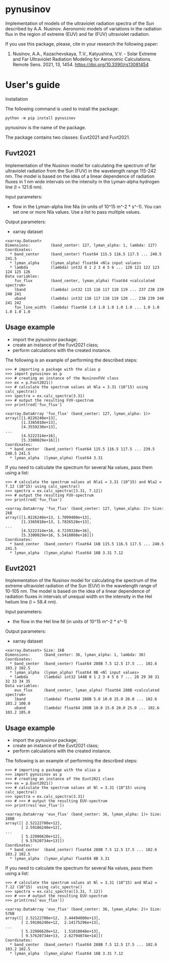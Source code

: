 # pynusinov
<!--Basic information-->
Implementation of models of the ultraviolet radiation spectra of the Sun described by A.A. Nusinov. 
Aeronomic models of variations in the radiation flux in the region of extreme (EUV) and far (FUV) ultraviolet radiation.

If you use this package, please, cite in your research the following paper:

1. Nusinov, A.A., Kazachevskaya, T.V., Katyushina, V.V. - Solar Extreme and Far Ultraviolet Radiation Modeling for Aeronomic
Calculations. Remote Sens. 2021, 13, 1454. https://doi.org/10.3390/rs13081454

# User's guide

<!--Users guide-->

Installation

The following command is used to install the package:
```
python -m pip install pynusinov
```

pynusinov is the name of the package.

The package contains two classes: Euvt2021 and Fuvt2021.

## Fuvt2021

Implementation of the Nusinov model for calculating the spectrum of far ultraviolet radiation from the Sun (FUV)
in the wavelength range 115-242 nm. The model is based on the idea of a linear dependence of radiation fluxes in
1 nm wide intervals on the intensity in the Lyman-alpha hydrogen line (l = 121.6 nm).

Input parameters:
- flow in the Lyman-alpha line Nla (in units of 10^15 m^-2 * s^-1). You can set one or more Nla values.
Use a list to pass multiple values.

Output parameters:
- xarray dataset

```
<xarray.Dataset>
Dimensions:         (band_center: 127, lyman_alpha: 1, lambda: 127)
Coordinates:
  * band_center     (band_center) float64 115.5 116.5 117.5 ... 240.5 241.5
  * lyman_alpha     (lyman_alpha) float64 <Nla input values>
  * lambda          (lambda) int32 0 1 2 3 4 5 6 ... 120 121 122 123 124 125 126
Data variables:
    fuv_flux        (band_center, lyman_alpha) float64 <calculated spectrum>
    lband           (lambda) int32 115 116 117 118 119 ... 237 238 239 240 241
    uband           (lambda) int32 116 117 118 119 120 ... 238 239 240 241 242
    fuv_line_width  (lambda) float64 1.0 1.0 1.0 1.0 1.0 ... 1.0 1.0 1.0 1.0 1.0
```

## Usage example

- import the pynusinov package;
- create an instance of the Fuvt2021 class;
- perform calculations with the created instance.

The following is an example of performing the described steps:

```
>>> # importing a package with the alias p
>>> import pynusinov as p
>>> # creating an instance of the NusinovFUV class
>>> ex = p.Fuvt2021()
>>> # calculate the spectrum values at Nla = 3.31 (10^15) using calc_spectra()
>>> spectra = ex.calc_spectra(3.31)
>>> # output the resulting FUV-spectrum
>>> print(red['fuv_flux']

<xarray.DataArray 'fuv_flux' (band_center: 127, lyman_alpha: 1)>
array([[1.0226240e+13],
       [1.3365010e+13],
       [4.3559230e+13],
...
       [4.5222314e+16],
       [5.3300029e+16]])
Coordinates:
  * band_center  (band_center) float64 115.5 116.5 117.5 ... 239.5 240.5 241.5
  * lyman_alpha  (lyman_alpha) float64 3.31
```

If you need to calculate the spectrum for several Na values, pass them using a list:

```
>>> # calculate the spectrum values at Nla1 = 3.31 (10^15) and Nla2 = 7.12 (10^15) using calc_spectra()
>>> spectra = ex.calc_spectra([3.31, 7.12])
>>> # output the resulting FUV-spectrum
>>> print(red['fuv_flux']

<xarray.DataArray 'fuv_flux' (band_center: 127, lyman_alpha: 2)> Size: 2kB
array([[1.0226240e+13, 1.7099480e+13],
       [1.3365010e+13, 1.7826520e+13],
...
       [4.5222314e+16, 4.7239328e+16],
       [5.3300029e+16, 5.5418008e+16]])
Coordinates:
  * band_center  (band_center) float64 1kB 115.5 116.5 117.5 ... 240.5 241.5
  * lyman_alpha  (lyman_alpha) float64 16B 3.31 7.12
```

## Euvt2021

Implementation of the Nusinov model for calculating the spectrum of the extreme ultraviolet radiation of the Sun (EUV)
in the wavelength range of 10-105 nm. The model is based on the idea of a linear dependence of radiation fluxes in intervals
of unequal width on the intensity in the HeI helium line (l = 58.4 nm).

Input parameters:
- the flow in the HeI line Nl (in units of 10^15 m^-2 * s^-1)

Output parameters:
- xarray dataset

```
<xarray.Dataset> Size: 1kB
Dimensions:      (band_center: 36, lyman_alpha: 1, lambda: 36)
Coordinates:
  * band_center  (band_center) float64 288B 7.5 12.5 17.5 ... 102.6 103.2 102.5
  * lyman_alpha  (lyman_alpha) float64 8B <Nl input values>
  * lambda       (lambda) int32 144B 0 1 2 3 4 5 6 7 ... 28 29 30 31 32 33 34 35
Data variables:
    euv_flux     (band_center, lyman_alpha) float64 288B <calculated spectrum>
    lband        (lambda) float64 288B 5.0 10.0 15.0 20.0 ... 102.6 103.2 100.0
    uband        (lambda) float64 288B 10.0 15.0 20.0 25.0 ... 102.6 103.2 105.0
```

## Usage example

- import the pynusinov package;
- create an instance of the Euvt2021 class;
- perform calculations with the created instance.

The following is an example of performing the described steps:

```
>>> # importing a package with the alias p
>>> import pynusinov as p
>>> # creating an instance of the Euvt2021 class
>>> ex = p.Euvt2021()
>>> # calculate the spectrum values at Nl = 3.31 (10^15) using calc_spectra()
>>> spectra = ex.calc_spectra(3.31)
>>> # >>> # output the resulting EUV-spectrum
>>> print(res['euv_flux'])

<xarray.DataArray 'euv_flux' (band_center: 36, lyman_alpha: 1)> Size: 288B
array([[ 2.52122700e+12],
       [ 2.59186240e+12],
...
       [ 5.22986620e+12],
       [ 9.57620734e+13]])
Coordinates:
  * band_center  (band_center) float64 288B 7.5 12.5 17.5 ... 102.6 103.2 102.5
  * lyman_alpha  (lyman_alpha) float64 8B 3.31
```

If you need to calculate the spectrum for several Na values, pass them using a list:

```
>>> # calculate the spectrum values at Nl = 3.31 (10^15) and Nla2 = 7.12 (10^15)  using calc_spectra()
>>> spectra = ex.calc_spectra([3.31, 7.12])
>>> # >>> # output the resulting EUV-spectrum
>>> print(res['euv_flux'])

<xarray.DataArray 'euv_flux' (band_center: 36, lyman_alpha: 2)> Size: 576B
array([[ 2.52122700e+12,  3.44494080e+13],
       [ 2.59186240e+12,  2.14175296e+13],
...
       [ 5.22986620e+12,  1.51018048e+13],
       [ 9.57620734e+13,  2.62794074e+14]])
Coordinates:
  * band_center  (band_center) float64 288B 7.5 12.5 17.5 ... 102.6 103.2 102.5
  * lyman_alpha  (lyman_alpha) float64 16B 3.31 7.12
  ```